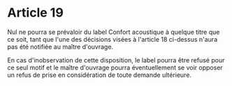 # Article 19

Nul ne pourra se prévaloir du label Confort acoustique à quelque titre que ce soit, tant que l'une des décisions visées à l'article 18 ci-dessus n'aura pas été notifiée au maître d'ouvrage.

En cas d'inobservation de cette disposition, le label pourra être refusé pour ce seul motif et le maître d'ouvrage pourra éventuellement se voir opposer un refus de prise en considération de toute demande ultérieure.
